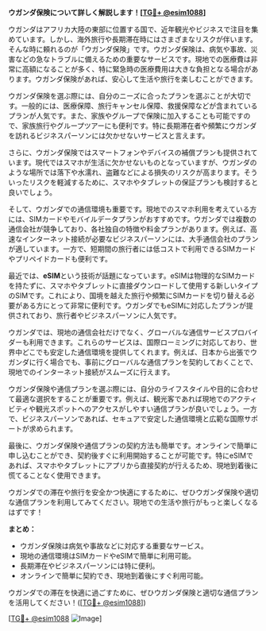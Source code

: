 **ウガンダ保険について詳しく解説します！[[TG💪+ @esim1088](https://t.me/s/esim1088)]**

ウガンダはアフリカ大陸の東部に位置する国で、近年観光やビジネスで注目を集めています。しかし、海外旅行や長期滞在時にはさまざまなリスクが伴います。そんな時に頼れるのが「ウガンダ保険」です。ウガンダ保険は、病気や事故、災害などの急なトラブルに備えるための重要なサービスです。現地での医療費は非常に高額になることが多く、特に緊急時の医療費用は大きな負担となる場合があります。ウガンダ保険があれば、安心して生活や旅行を楽しむことができます。

ウガンダ保険を選ぶ際には、自分のニーズに合ったプランを選ぶことが大切です。一般的には、医療保障、旅行キャンセル保障、救援保障などが含まれているプランが人気です。また、家族やグループで保険に加入することも可能ですので、家族旅行やグループツアーにも便利です。特に長期滞在者や頻繁にウガンダを訪れるビジネスパーソンには欠かせないサービスと言えます。

さらに、ウガンダ保険ではスマートフォンやデバイスの補償プランも提供されています。現代ではスマホが生活に欠かせないものとなっていますが、ウガンダのような場所では落下や水濡れ、盗難などによる損失のリスクが高まります。そういったリスクを軽減するために、スマホやタブレットの保証プランも検討すると良いでしょう。

そして、ウガンダでの通信環境も重要です。現地でのスマホ利用を考えている方には、SIMカードやモバイルデータプランがおすすめです。ウガンダでは複数の通信会社が競争しており、各社独自の特徴や料金プランがあります。例えば、高速なインターネット接続が必要なビジネスパーソンには、大手通信会社のプランが適しています。一方で、短期間の旅行者には低コストで利用できるSIMカードやプリペイドカードも便利です。

最近では、**eSIM**という技術が話題になっています。eSIMは物理的なSIMカードを持たずに、スマホやタブレットに直接ダウンロードして使用する新しいタイプのSIMです。これにより、国境を越えた旅行や頻繁にSIMカードを切り替える必要がある方にとって非常に便利です。ウガンダでもeSIMに対応したプランが提供されており、旅行者やビジネスパーソンに人気です。

ウガンダでは、現地の通信会社だけでなく、グローバルな通信サービスプロバイダーも利用できます。これらのサービスは、国際ローミングに対応しており、世界中どこでも安定した通信環境を提供してくれます。例えば、日本から出張でウガンダに行く場合でも、事前にグローバルな通信プランを契約しておくことで、現地でのインターネット接続がスムーズに行えます。

ウガンダ保険や通信プランを選ぶ際には、自分のライフスタイルや目的に合わせて最適な選択をすることが重要です。例えば、観光客であれば現地でのアクティビティや観光スポットへのアクセスがしやすい通信プランが良いでしょう。一方で、ビジネスパーソンであれば、セキュアで安定した通信環境と広範な国際サポートが求められます。

最後に、ウガンダ保険や通信プランの契約方法も簡単です。オンラインで簡単に申し込むことができ、契約後すぐに利用開始することが可能です。特にeSIMであれば、スマホやタブレットにアプリから直接契約が行えるため、現地到着後に慌てることなく使用できます。

ウガンダでの滞在や旅行を安全かつ快適にするために、ぜひウガンダ保険や適切な通信プランを利用してみてください。現地での生活や旅行がもっと楽しくなるはずです！

**まとめ：**
- ウガンダ保険は病気や事故などに対応する重要なサービス。
- 現地の通信環境はSIMカードやeSIMで簡単に利用可能。
- 長期滞在やビジネスパーソンには特に便利。
- オンラインで簡単に契約でき、現地到着後にすぐ利用可能。

ウガンダでの滞在を快適に過ごすために、ぜひウガンダ保険と適切な通信プランを活用してください！([[TG💪+ @esim1088](https://t.me/s/esim1088)])

[[TG💪+ @esim1088](https://t.me/s/esim1088) ![Image](https://i.postimg.cc/Y0z9fWf4/image.png)]